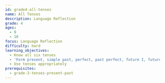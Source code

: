 ```yaml
---
id: grade4-all-tenses
name: All Tenses
description: Language Reflection
grade: 4
ages:
  - 9
  - 10
focus: Language Reflection
difficulty: hard
learning_objectives:
  - Know all six tenses
  - 'Form present, simple past, perfect, past perfect, future I, future II'
  - Use tenses appropriately
prerequisites:
  - grade-3-tenses-present-past
---
```



